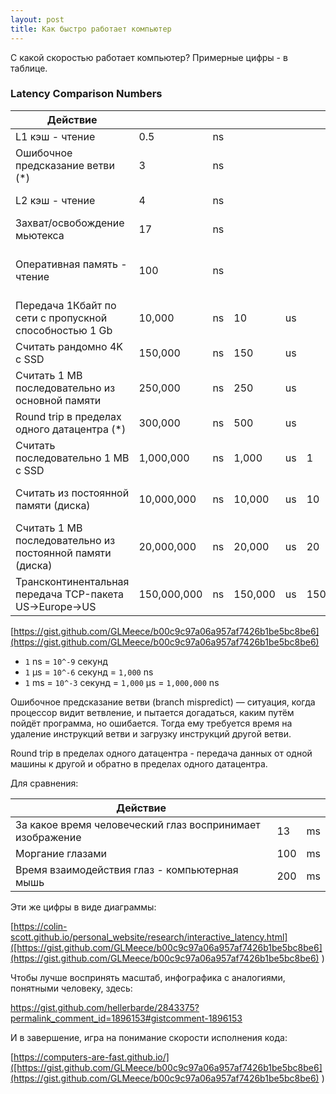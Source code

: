 ```yaml
---
layout: post
title: Как быстро работает компьютер
---
```


C какой скоростью работает компьютер? Примерные цифры - в таблице.

### Latency Comparison Numbers

| **Действие**                                              |             |    |         |    |     |    |                             |
|-----------------------------------------------------------|-------------| --- | ---    | --- | --- | --- |-----------------------------|
| L1 кэш - чтение                                           | 0.5         | ns |         |    |     |    |                             |
| Ошибочное предсказание ветви (*)                          | 3           | ns |         |    |     |    |                             |
| L2 кэш - чтение                                           | 4           | ns |         |    |     |    | 8x L1 cache                 |
| Захват/освобождение мьютекса                              | 17          | ns |         |    |     |    |                             |
| Оперативная память - чтение                               | 100         | ns |         |    |     |    | 25x L2 cache, 200x L1 cache |
| Передача 1Кбайт по сети с пропускной способностью 1 Gb    | 10,000      | ns | 10      | us |     |    |                             |
| Считать рандомно 4K с SSD                                 | 150,000     | ns | 150     | us |     |    | ~1GB/sec SSD                |
| Cчитать 1 MB последовательно из основной памяти           | 250,000     | ns | 250     | us |     |    |                             |
| Round trip в пределах одного датацентра (*)               | 300,000     | ns | 500     | us |     |    |                             |
| Считать последовательно 1 MB с SSD                        | 1,000,000   | ns | 1,000   | us | 1   | ms | ~1GB/sec SSD, 4X memory     |
| Считать из постоянной памяти (диска)                      | 10,000,000  | ns | 10,000  | us | 10  | ms | 20x datacenter roundtrip    |
| Считать 1 MB последовательно из постоянной памяти (диска) | 20,000,000  | ns | 20,000  | us | 20  | ms | 80x memory, 20X SSD         |
| Трансконтинентальная передача TCP-пакета US->Europe->US   | 150,000,000 | ns | 150,000 | us | 150 | ms |                             |

[https://gist.github.com/GLMeece/b00c9c97a06a957af7426b1be5bc8be6](https://gist.github.com/GLMeece/b00c9c97a06a957af7426b1be5bc8be6)

* `1` ns = `10^-9` секунд
* `1` µs = `10^-6` секунд = `1,000` ns
* `1` ms = `10^-3` секунд = `1,000` µs = `1,000,000` ns

Ошибочное предсказание ветви (branch mispredict) — ситуация, когда процессор видит ветвление, и пытается
догадаться, каким путём пойдёт программа, но ошибается. Тогда ему требуется время на удаление инструкций ветви и
загрузку инструкций другой ветви.

Round trip в пределах одного датацентра - передача данных от одной машины к другой и обратно в пределах одного
датацентра.

Для сравнения:

| **Действие**                                              |     |     | 
|-----------------------------------------------------------|-----|-----|
| За какое время человеческий глаз воспринимает изображение | 13  | ms  |
| Моргание глазами                                          | 100 | ms  | 
| Время взаимодействия глаз - компьютерная мышь             | 200 | ms  |


Эти же цифры в виде диаграммы:

[https://colin-scott.github.io/personal_website/research/interactive_latency.html]([https://gist.github.com/GLMeece/b00c9c97a06a957af7426b1be5bc8be6](https://gist.github.com/GLMeece/b00c9c97a06a957af7426b1be5bc8be6)
)

Чтобы лучше воспринять масштаб, инфографика с аналогиями, понятными человеку, здесь:

[https://gist.github.com/hellerbarde/2843375?permalink_comment_id=1896153#gistcomment-1896153
]([https://gist.github.com/GLMeece/b00c9c97a06a957af7426b1be5bc8be6](https://gist.github.com/GLMeece/b00c9c97a06a957af7426b1be5bc8be6)
)

И в завершение, игра на понимание скорости исполнения кода:

[https://computers-are-fast.github.io/]([https://gist.github.com/GLMeece/b00c9c97a06a957af7426b1be5bc8be6](https://gist.github.com/GLMeece/b00c9c97a06a957af7426b1be5bc8be6)
)